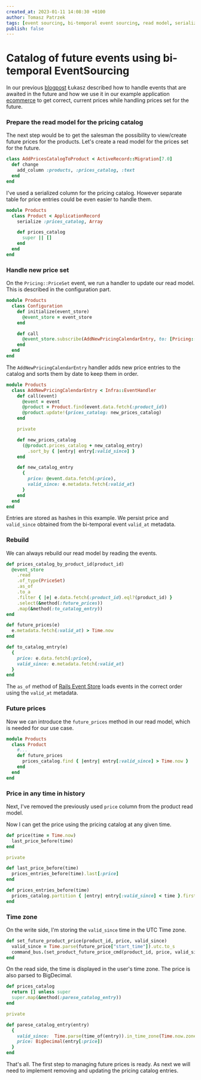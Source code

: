 ```yaml
---
created_at: 2023-01-11 14:08:30 +0100
author: Tomasz Patrzek
tags: [event sourcing, bi-temporal event sourcing, read model, serialized db column]
publish: false
---
```


# Catalog of future events using bi-temporal EventSourcing

In our previous [blogpost](https://blog.arkency.com/fixing-the-past-and-dealing-with-the-future-using-bi-temporal-eventsourcing/) Łukasz described how to handle events that are awaited in the future and how we use it in our example application [ecommerce](https://github.com/RailsEventStore/ecommerce/) to get correct, current prices while handling prices set for the future.


### Prepare the read model for the pricing catalog

The next step would be to get the salesman the possibility to view/create future prices for the products.
Let's create a read model for the prices set for the future.


```ruby
class AddPricesCatalogToProduct < ActiveRecord::Migration[7.0]
  def change
    add_column :products, :prices_catalog, :text
  end
end
```

I've used a serialized column for the pricing catalog. However separate table for price entries could be even easier to handle them.

```ruby
module Products
  class Product < ApplicationRecord
    serialize :prices_catalog, Array

    def prices_catalog
      super || []
    end
  end
end
```
### Handle new price set

On the `Pricing::PriceSet` event, we run a handler to update our read model. This is described in the configuration part.

```ruby
module Products
  class Configuration
    def initialize(event_store)
      @event_store = event_store
    end

    def call
      @event_store.subscribe(AddNewPricingCalendarEntry, to: [Pricing::PriceSet])
    end
  end
end
```

The `AddNewPricingCalendarEntry` handler adds new price entries to the catalog and sorts them by date to keep them in order.

```ruby
module Products
  class AddNewPricingCalendarEntry < Infra::EventHandler
    def call(event)
      @event = event
      @product = Product.find(event.data.fetch(:product_id))
      @product.update!(prices_catalog: new_prices_catalog)
    end

    private

    def new_prices_catalog
      (@product.prices_catalog + new_catalog_entry)
        .sort_by { |entry| entry[:valid_since] }
    end

    def new_catalog_entry
      {
        price: @event.data.fetch(:price),
        valid_since: e.metadata.fetch(:valid_at)
      }
    end
  end
end
```

Entries are stored as hashes in this example. We persist price and `valid_since` obtained from the bi-temporal event `valid_at` metadata.


### Rebuild

We can always rebuild our read model by reading the events.

```ruby
def prices_catalog_by_product_id(product_id)
  @event_store
    .read
    .of_type(PriceSet)
    .as_of
    .to_a
    .filter { |e| e.data.fetch(:product_id).eql?(product_id) }
    .select(&method(:future_prices))
    .map(&method(:to_catalog_entry))
end

def future_prices(e)
  e.metadata.fetch(:valid_at) > Time.now
end

def to_catalog_entry(e)
  {
    price: e.data.fetch(:price),
    valid_since: e.metadata.fetch(:valid_at)
  }
end
```

The `as_of` method of [Rails Event Store](https://railseventstore.org/docs/v2/bi-temporal/#usage) loads events in the correct order using the `valid_at` metadata.

### Future prices

Now we can introduce the `future_prices` method in our read model, which is needed for our use case.

```ruby
module Products
  class Product
    #...
    def future_prices
      prices_catalog.find { |entry| entry[:valid_since] > Time.now }
    end
  end
end
```

### Price in any time in history

Next, I've removed the previously used `price` column from the product read model.

Now I can get the price using the pricing catalog at any given time.

```ruby
def price(time = Time.now)
  last_price_before(time)
end

private

def last_price_before(time)
  prices_entries_before(time).last[:price]
end

def prices_entries_before(time)
  prices_catalog.partition { |entry| entry[:valid_since] < time }.first
end
```

### Time zone

On the write side, I'm storing the `valid_since` time in the UTC Time zone.

```ruby
def set_future_product_price(product_id, price, valid_since)
  valid_since = Time.parse(future_price["start_time"]).utc.to_s
  command_bus.(set_product_future_price_cmd(product_id, price, valid_since))
end
```

On the read side, the time is displayed in the user's time zone.
The price is also parsed to BigDecimal.

```ruby
def prices_catalog
  return [] unless super
  super.map(&method(:parese_catalog_entry))
end

private

def parese_catalog_entry(entry)
  {
    valid_since:  Time.parse(time_of(entry)).in_time_zone(Time.now.zone),
    price: BigDecimal(entry[:price])
  }
end
```

That's all. The first step to managing future prices is ready. As next we will need to implement removing and updating the pricing catalog entries.
